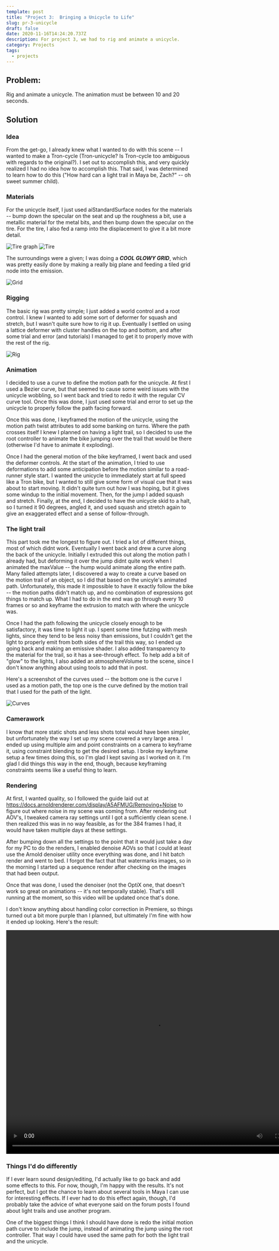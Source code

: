 ```yaml
---
template: post
title: "Project 3:  Bringing a Unicycle to Life"
slug: pr-3-unicycle
draft: false
date: 2020-11-16T14:24:20.737Z
description: For project 3, we had to rig and animate a unicycle.
category: Projects
tags:
  - projects
---
```


## Problem:

Rig and animate a unicycle. The animation must be between 10 and 20 seconds.

## Solution

### Idea

From the get-go, I already knew what I wanted to do with this scene -- I wanted to make a Tron-cycle (Tron-unicycle? Is Tron-cycle too ambiguous with regards to the original?). I set out to accomplish this, and very quickly realized I had no idea how to accomplish this. That said, I was determined to learn how to do this ("How hard can a light trail in Maya be, Zach?" -- oh sweet summer child).

### Materials

For the unicycle itself, I just used aiStandardSurface nodes for the materials -- bump down the specular on the seat and up the roughness a bit, use a metallic material for the metal bits, and then bump down the specular on the tire. For the tire, I also fed a ramp into the displacement to give it a bit more detail.

![Tire graph](/media/pr3-tiregraph.png "Tire graph")
![Tire](/media/pr3-tire.jpg "Tire")

The surroundings were a given; I was doing a **_COOL GLOWY GRID_**, which was pretty easily done by making a really big plane and feeding a tiled grid node into the emission.

![Grid](/media/pr3-grid.png "Grid")

### Rigging

The basic rig was pretty simple; I just added a world control and a root control. I knew I wanted to add some sort of deformer for squash and stretch, but I wasn't quite sure how to rig it up. Eventually I settled on using a lattice deformer with cluster handles on the top and bottom, and after some trial and error (and tutorials) I managed to get it to properly move with the rest of the rig.

![Rig](/media/pr3-rig.png "Rig")

### Animation

I decided to use a curve to define the motion path for the unicycle. At first I used a Bezier curve, but that seemed to cause some weird issues with the unicycle wobbling, so I went back and tried to redo it with the regular CV curve tool. Once this was done, I just used some trial and error to set up the unicycle to properly follow the path facing forward.

Once this was done, I keyframed the motion of the unicycle, using the motion path twist attributes to add some banking on turns. Where the path crosses itself I knew I planned on having a light trail, so I decided to use the root controller to animate the bike jumping over the trail that would be there (otherwise I'd have to animate it exploding).

Once I had the general motion of the bike keyframed, I went back and used the deformer controls. At the start of the animation, I tried to use deformations to add some anticipation before the motion similar to a road-runner style start. I wanted the unicycle to immediately start at full speed like a Tron bike, but I wanted to still give some form of visual cue that it was about to start moving. It didn't quite turn out how I was hoping, but it gives some windup to the initial movement. Then, for the jump I added squash and stretch. Finally, at the end, I decided to have the unicycle skid to a halt, so I turned it 90 degrees, angled it, and used squash and stretch again to give an exaggerated effect and a sense of follow-through.

### The light trail

This part took me the longest to figure out. I tried a lot of different things, most of which didnt work. Eventually I went back and drew a curve along the back of the unicycle. Initially I extruded this out along the motion path I already had, but deforming it over the jump didnt quite work when I animated the maxValue -- the hump would animate along the entire path. Many failed attempts later, I discovered a way to create a curve based on the motion trail of an object, so I did that based on the unicyle's animated path. Unfortunately, this made it impossible to have it exactly follow the bike -- the motion paths didn't match up, and no combination of expressions got things to match up. What I had to do in the end was go through every 10 frames or so and keyframe the extrusion to match with where the unicycle was.

Once I had the path following the unicycle closely enough to be satisfactory, it was time to light it up. I spent some time futzing with mesh lights, since they tend to be less noisy than emissions, but I couldn't get the light to properly emit from both sides of the trail this way, so I ended up going back and making an emissive shader. I also added transparency to the material for the trail, so it has a see-through effect. To help add a bit of "glow" to the lights, I also added an atmosphereVolume to the scene, since I don't know anything about using tools to add that in post.

Here's a screenshot of the curves used -- the bottom one is the curve I used as a motion path, the top one is the curve defined by the motion trail that I used for the path of the light.

![Curves](/media/pr3-curves.png "Curves")

### Camerawork

I know that more static shots and less shots total would have been simpler, but unfortunately the way I set up my scene covered a very large area. I ended up using multiple aim and point constraints on a camera to keyframe it, using constraint blending to get the desired setup. I broke my keyframe setup a few times doing this, so I'm glad I kept saving as I worked on it. I'm glad I did things this way in the end, though, because keyframing constraints seems like a useful thing to learn.

### Rendering

At first, I wanted quality, so I followed the guide laid out at https://docs.arnoldrenderer.com/display/A5AFMUG/Removing+Noise to figure out where noise in my scene was coming from. After rendering out AOV's, I tweaked camera ray settings until I got a sufficiently clean scene. I then realized this was in no way feasible, as for the 384 frames I had, it would have taken multiple days at these settings.

After bumping down all the settings to the point that it would just take a day for my PC to do the renders, I enabled denoise AOVs so that I could at least use the Arnold denoiser utility once everything was done, and I hit batch render and went to bed. I forgot the fact that that watermarks images, so in the morning I started up a sequence render after checking on the images that had been output.

Once that was done, I used the denoiser (not the OptiX one, that doesn't work so great on animations -- it's not temporally stable). That's still running at the moment, so this video will be updated once that's done.

I don't know anything about handling color correction in Premiere, so things turned out a bit more purple than I planned, but ultimately I'm fine with how it ended up looking. Here's the result:

<video width="800" height="600" controls>
  <source src="/media/troncycle_1.mp4" type="video/mp4">
</video>

### Things I'd do differently

If I ever learn sound design/editing, I'd actually like to go back and add some effects to this. For now, though, I'm happy with the results. It's not perfect, but I got the chance to learn about several tools in Maya I can use for interesting effects. If I ever had to do this effect again, though, I'd probably take the advice of what everyone said on the forum posts I found about light trails and use another program.

One of the biggest things I think I should have done is redo the initial motion path curve to include the jump, instead of animating the jump using the root controller. That way I could have used the same path for both the light trail and the unicycle.
